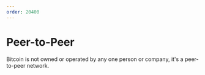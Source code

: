 ```yaml
---
order: 20400
---
```


# Peer-to-Peer

Bitcoin is not owned or operated by any one person or company, it's a peer-to-peer network.
